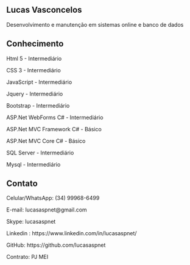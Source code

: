 ## Lucas Vasconcelos

Desenvolvimento e manutenção em sistemas online e banco de dados

## Conhecimento
<p>Html 5 - Intermediário</p>
<p>CSS 3 - Intermediário</p>
<p>JavaScript - Intermediário</p>
<p>Jquery - Intermediário</p>
<p>Bootstrap - Intermediário</p>
<p>ASP.Net WebForms C# - Intermediário</p>
<p>ASP.Net MVC Framework C# - Básico</p>
<p>ASP.Net MVC Core C# - Básico</p>
<p>SQL Server - Intermediário</p>
<p>Mysql - Intermediário</p>

## Contato
<p>Celular/WhatsApp: (34) 99968-6499</p>
<p>E-mail: lucasaspnet@gmail.com</p>
<p>Skype: lucasaspnet</p>
<p>Linkedin : https://www.linkedin.com/in/lucasaspnet/</p>
<p>GitHub: https://github.com/lucasaspnet</p>
<p>Contrato: PJ MEI</p>
